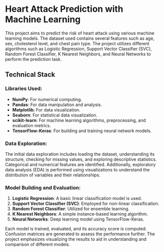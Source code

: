 # Heart Attack Prediction with Machine Learning

This project aims to predict the risk of heart attack using various machine learning models. The dataset used contains several features such as age, sex, cholesterol level, and chest pain type. The project utilizes different algorithms such as Logistic Regression, Support Vector Classifier (SVC), Random Forest Classifier, K Nearest Neighbors, and Neural Networks to perform the prediction task.

## Technical Stack

### Libraries Used:

- **NumPy**: For numerical computing.
- **Pandas**: For data manipulation and analysis.
- **Matplotlib**: For data visualization.
- **Seaborn**: For statistical data visualization.
- **scikit-learn**: For machine learning algorithms, preprocessing, and evaluation metrics.
- **TensorFlow-Keras**: For building and training neural network models.

### Data Exploration:

The initial data exploration includes loading the dataset, understanding its structure, checking for missing values, and exploring descriptive statistics. Categorical and numerical features are identified. Additionally, exploratory data analysis (EDA) is performed using visualizations to understand the distribution of variables and their relationships.

### Model Building and Evaluation:

1. **Logistic Regression**: A basic linear classification model is used.
2. **Support Vector Classifier (SVC)**: Employed for non-linear classification.
3. **Random Forest Classifier**: Utilized for ensemble learning.
4. **K Nearest Neighbors**: A simple instance-based learning algorithm.
5. **Neural Networks**: Deep learning model using TensorFlow-Keras.

Each model is trained, evaluated, and its accuracy score is computed. Confusion matrices are generated to assess the performance further. The project emphasizes visualizing the results to aid in understanding and comparison of different models.
